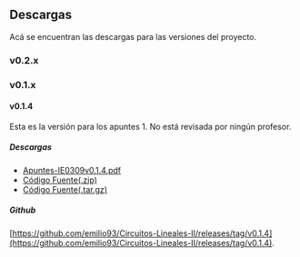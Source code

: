 ## Descargas
Acá se encuentran las descargas para las versiones del proyecto.

### v0.2.x

### v0.1.x

#### v0.1.4
Esta es la versión para los apuntes 1. No está revisada por ningún profesor.

##### Descargas
- [Apuntes-IE0309v0.1.4.pdf](https://github.com/emilio93/Circuitos-Lineales-II/releases/download/v0.1.4/Apuntes-IE0309v0.1.4.pdf)
- [Código Fuente(.zip)](https://github.com/emilio93/Circuitos-Lineales-II/archive/v0.1.4.zip)
- [Código Fuente(.tar.gz)](https://github.com/emilio93/Circuitos-Lineales-II/archive/v0.1.4.tar.gz)

##### Github
 [https://github.com/emilio93/Circuitos-Lineales-II/releases/tag/v0.1.4](https://github.com/emilio93/Circuitos-Lineales-II/releases/tag/v0.1.4).
